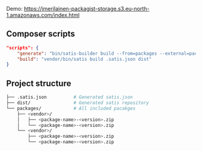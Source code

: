 Demo: https://jmerilainen-packagist-storage.s3.eu-north-1.amazonaws.com/index.html

## Composer scripts
```json
"scripts": {
    "generate": "bin/satis-builder build --from=packages --external=packages/external.json --name=$SATIS_NAME --homepage=$SATIS_HOMEPAGE --output=.satis.json",
    "build": "vendor/bin/satis build .satis.json dist"
}
```

## Project structure
```sh
├── .satis.json          # Generated satis.json 
├── dist/                # Generated satis repository 
└── packages/            # All included pacakges
    ├── <vendor>/
    │   ├── <package-name>-<version>.zip
    │   └── <package-name>-<version>.zip
    └── <vendor>/
        ├── <package-name>-<version>.zip
        └── <package-name>-<version>.zip
```
